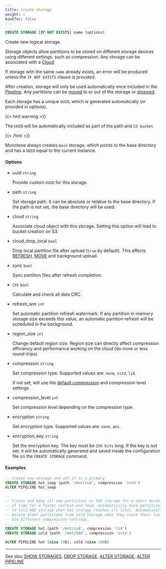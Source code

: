 ```yaml
---
title: Create storage
weight: 1
bookToc: false
---
```


```SQL
CREATE STORAGE [IF NOT EXISTS] name (options)
```

Create new logical storage.

Storage objects allow partitions to be stored on different storage devices using different settings, such as compression.
Any storage can be associated with a [Cloud](/docs/cloud/create_cloud/).

If storage with the same `name` already exists, an error will be produced unless the
`IF NOT EXISTS` clause is provided.

After creation, storage will only be used automatically once included in the [Pipeline](/docs/data_tiering/alter_pipeline/).
Any partitions can be [moved](/docs/data/move/) to or out of the storage or [dropped](/docs/data/drop/).

Each storage has a unique `UUID`, which is generated automatically (or provided in options).

{{< hint warning >}}

The `UUID` will be automatically included as part of the path and `S3 bucket`.

{{< /hint >}}

Monotone always creates `main` storage, which points to the base directory and has a `UUID`
equal to the current instance.

#### Options 

- uuid `string`

  Provide custom `UUID` for this storage.

- path `string`

  Set storage path. It can be absolute or relative to the base directory.
  If the path is not set, the base directory will be used.

- cloud `string`

  Associate cloud object with this storage. Setting this option will lead to bucket creation on S3.

- cloud_drop_local `bool`

  Drop local partition file after upload (`true` by default). This affects [REFRESH](/docs/data/refresh/), [MOVE](/docs/data/move/) and background upload.

- sync `bool`

  Sync partition files after refresh completion.

- crc `bool`

  Calculate and check all data CRC.

- refresh_wm `int`

  Set automatic partition refresh watermark. If any partition in-memory storage size exceeds this value,
  an automatic partition refresh will be scheduled in the background.

- region_size `int`

  Change default region size. Region size can directly affect compression efficiency and performance
  working on the cloud (do more or less round-trips).

- compression `string`

  Set compression type. Supported values are: `none`, `zstd`, `lz4`.

  If not set, will use the [default compression](/docs/tutorial/configuration/) and compression level settings.

- compression_level `int`

  Set compression level depending on the compression type.

- encryption `string`

  Set encryption type. Supported values are: `none`, `aes`.

- encryption_key `string`

  Set the encryption key. The key must be `256 bits` long. If the key is not set, it will be
  automatically generated and saved inside the configuration file on the `CREATE STORAGE` command.

#### Examples

```SQL
-- Create new storage and set it as a primary
CREATE STORAGE hot_swap (path '/mnt/ssd', compression 'zstd')
ALTER PIPELINE hot_swap
```

```SQL
--
-- Create and keep all new partitions on SSD storage for a short duration
-- of time for a faster refresh and read. Automatically move partitions
-- to cold HDD storage when hot storage reaches its limit. Automatically
-- Delete older partitions from cold storage when they reach their limit.
-- Use different compression settings.
--
CREATE STORAGE hot (path '/mnt/ssd', compression 'lz4')
CREATE STORAGE cold (path '/mnt/hdd', compression 'zstd')

ALTER PIPELINE hot (size 10G), cold (size 100G)
```

---

See also [SHOW STORAGES](/docs/monitoring/show_storages/), [DROP STORAGE](/docs/storage/drop_storage/),
[ALTER STORAGE](/docs/storage/alter_storage/), [ALTER PIPELINE](/docs/data_tiering/alter_pipeline/)
